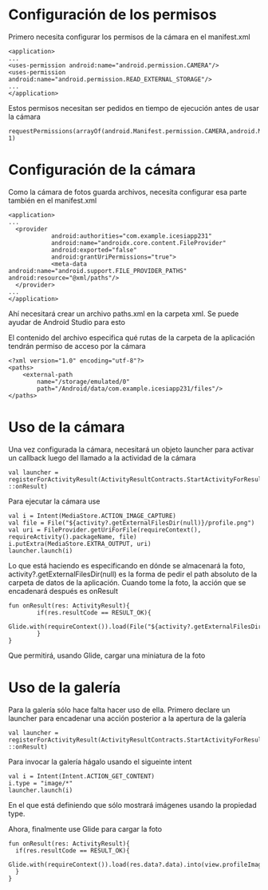 # Configuración de los permisos

Primero necesita configurar los permisos de la cámara en el manifest.xml

```
<application>
...
<uses-permission android:name="android.permission.CAMERA"/>
<uses-permission android:name="android.permission.READ_EXTERNAL_STORAGE"/>
...
</application>
```

Estos permisos necesitan ser pedidos en tiempo de ejecución antes de usar la cámara

```
requestPermissions(arrayOf(android.Manifest.permission.CAMERA,android.Manifest.permission.READ_EXTERNAL_STORAGE), 1)
```
# Configuración de la cámara
Como la cámara de fotos guarda archivos, necesita configurar esa parte también en el manifest.xml

```
<application>
...
  <provider
            android:authorities="com.example.icesiapp231"
            android:name="androidx.core.content.FileProvider"
            android:exported="false"
            android:grantUriPermissions="true">
            <meta-data android:name="android.support.FILE_PROVIDER_PATHS" android:resource="@xml/paths"/>
  </provider>
...
</application>
```
Ahí necesitará crear un archivo paths.xml en la carpeta xml. Se puede ayudar de Android Studio para esto

El contenido del archivo especifica qué rutas de la carpeta de la aplicación tendrán permiso de acceso por la cámara
```
<?xml version="1.0" encoding="utf-8"?>
<paths>
    <external-path
        name="/storage/emulated/0"
        path="/Android/data/com.example.icesiapp231/files"/>
</paths>
```

# Uso de la cámara
Una vez configurada la cámara, necesitará un objeto launcher para activar un callback luego del llamado a la actividad de la cámara

```
val launcher = registerForActivityResult(ActivityResultContracts.StartActivityForResult(), ::onResult)
```

Para ejecutar la cámara use
```
val i = Intent(MediaStore.ACTION_IMAGE_CAPTURE)
val file = File("${activity?.getExternalFilesDir(null)}/profile.png")
val uri = FileProvider.getUriForFile(requireContext(), requireActivity().packageName, file)
i.putExtra(MediaStore.EXTRA_OUTPUT, uri)
launcher.launch(i)
```
Lo que está haciendo es especificando en dónde se almacenará la foto, activity?.getExternalFilesDir(null) es la forma de pedir el path absoluto de la carpeta de datos de la aplicación. Cuando tome la foto, la acción que se encadenará después es onResult

```
fun onResult(res: ActivityResult){
        if(res.resultCode == RESULT_OK){
            Glide.with(requireContext()).load(File("${activity?.getExternalFilesDir(null)}/profile.png")).into(view.profileImage)
        }
}
```
Que permitirá, usando Glide, cargar una miniatura de la foto

# Uso de la galería
Para la galería sólo hace falta hacer uso de ella. Primero declare un launcher para encadenar una acción posterior a la apertura de la galería
```
val launcher = registerForActivityResult(ActivityResultContracts.StartActivityForResult(), ::onResult)
```

Para invocar la galería hágalo usando el sigueinte intent
```
val i = Intent(Intent.ACTION_GET_CONTENT)
i.type = "image/*"
launcher.launch(i)
```
En el que está definiendo que sólo mostrará imágenes usando la propiedad type.

Ahora, finalmente use Glide para cargar la foto
```
fun onResult(res: ActivityResult){
  if(res.resultCode == RESULT_OK){
    Glide.with(requireContext()).load(res.data?.data).into(view.profileImage)
  }
}
```



